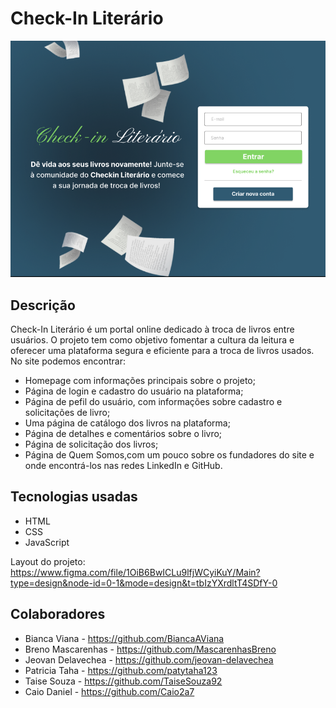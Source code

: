 # Check-In Literário

 <img src="./design/imgs/image-7.png" width="1200"/>

## Descrição

Check-In Literário é um portal online dedicado à troca de livros entre usuários. O projeto tem como objetivo fomentar a cultura da leitura e oferecer uma plataforma segura e eficiente para a troca de livros usados. No site podemos encontrar: 
- Homepage com informações principais sobre o projeto;
- Página de login e cadastro do usuário na plataforma;
- Página de pefil do usuário, com informações sobre cadastro e solicitações de livro;
- Uma página de catálogo dos livros na plataforma;
- Página de detalhes e comentários sobre o livro;
- Página de solicitação dos livros;
- Página de Quem Somos,com um pouco sobre os fundadores do site e onde encontrá-los nas redes LinkedIn e GitHub.

## Tecnologias usadas
- HTML
- CSS
- JavaScript 

Layout do projeto: 
<br>
https://www.figma.com/file/1OiB6BwICLu9lfjWCyiKuY/Main?type=design&node-id=0-1&mode=design&t=tbIzYXrdltT4SDfY-0

## Colaboradores
- Bianca Viana - https://github.com/BiancaAViana
- Breno Mascarenhas - https://github.com/MascarenhasBreno
- Jeovan Delavechea - https://github.com/jeovan-delavechea
- Patricia Taha - https://github.com/patytaha123
- Taise Souza - https://github.com/TaiseSouza92
- Caio Daniel - 
https://github.com/Caio2a7
